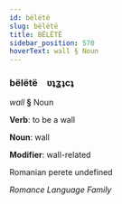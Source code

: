 ```yaml
---
id: bëlëtë
slug: bëlëtë
title: BËLËTË
sidebar_position: 570
hoverText: wall § Noun
---
```


### bëlëtë&emsp;<span kind="abugida">ʋʇʓʇcʇ</span>

*wall* **§** Noun

**Verb**: to be a wall

**Noun**: wall

**Modifier**: wall-related

Romanian perete undefined

*Romance Language Family*
